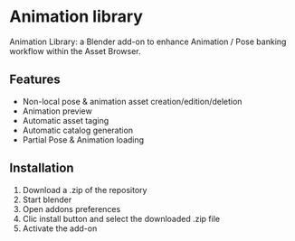 # Animation library

Animation Library: a Blender add-on to enhance Animation / Pose banking workflow within the Asset Browser.

## Features

- Non-local pose & animation asset creation/edition/deletion
- Animation preview
- Automatic asset taging
- Automatic catalog generation
- Partial Pose & Animation loading

## Installation

1. Download a .zip of the repository 
2. Start blender 
3. Open addons preferences
4. Clic install button and select the downloaded .zip file 
5. Activate the add-on

